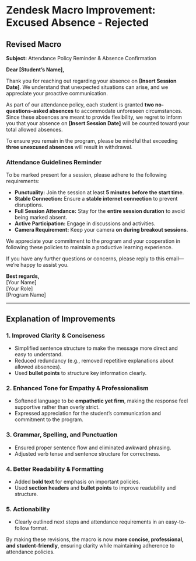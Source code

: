 # **Zendesk Macro Improvement: Excused Absence - Rejected**

## **Revised Macro**

**Subject:** Attendance Policy Reminder & Absence Confirmation

**Dear [Student’s Name],**

Thank you for reaching out regarding your absence on **[Insert Session Date]**. We understand that unexpected situations can arise, and we appreciate your proactive communication.

As part of our attendance policy, each student is granted **two no-questions-asked absences** to accommodate unforeseen circumstances. Since these absences are meant to provide flexibility, we regret to inform you that your absence on **[Insert Session Date]** will be counted toward your total allowed absences.

To ensure you remain in the program, please be mindful that exceeding **three unexcused absences** will result in withdrawal.

### **Attendance Guidelines Reminder**
To be marked present for a session, please adhere to the following requirements:
- **Punctuality:** Join the session at least **5 minutes before the start time**.
- **Stable Connection:** Ensure a **stable internet connection** to prevent disruptions.
- **Full Session Attendance:** Stay for the **entire session duration** to avoid being marked absent.
- **Active Participation:** Engage in discussions and activities.
- **Camera Requirement:** Keep your camera **on during breakout sessions**.

We appreciate your commitment to the program and your cooperation in following these policies to maintain a productive learning experience.

If you have any further questions or concerns, please reply to this email—we’re happy to assist you.

**Best regards,**  
[Your Name]  
[Your Role]  
[Program Name]

---

## **Explanation of Improvements**

### **1. Improved Clarity & Conciseness**
- Simplified sentence structure to make the message more direct and easy to understand.
- Reduced redundancy (e.g., removed repetitive explanations about allowed absences).
- Used **bullet points** to structure key information clearly.

### **2. Enhanced Tone for Empathy & Professionalism**
- Softened language to be **empathetic yet firm**, making the response feel supportive rather than overly strict.
- Expressed appreciation for the student’s communication and commitment to the program.

### **3. Grammar, Spelling, and Punctuation**
- Ensured proper sentence flow and eliminated awkward phrasing.
- Adjusted verb tense and sentence structure for correctness.

### **4. Better Readability & Formatting**
- Added **bold text** for emphasis on important policies.
- Used **section headers** and **bullet points** to improve readability and structure.

### **5. Actionability**
- Clearly outlined next steps and attendance requirements in an easy-to-follow format.

By making these revisions, the macro is now **more concise, professional, and student-friendly**, ensuring clarity while maintaining adherence to attendance policies.
